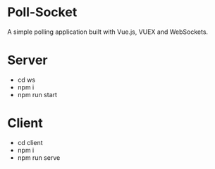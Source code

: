 # Poll-Socket

A simple polling application built with Vue.js, VUEX and WebSockets.

# Server
 - cd ws
 - npm i
 - npm run start

# Client
 - cd client
 - npm i
 - npm run serve
